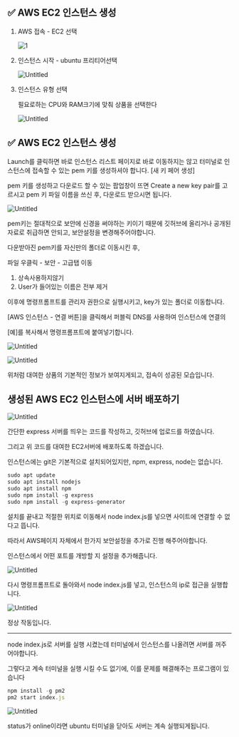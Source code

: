 ## ✅ AWS EC2 인스턴스 생성

1. AWS 접속 - EC2 선택
    
    ![1](https://user-images.githubusercontent.com/58061847/136897558-b8231e14-93c0-4b12-8b28-95dae10bf799.png)

2. 인스턴스 시작 - ubuntu 프리티어선택
    
    ![Untitled](https://s3-us-west-2.amazonaws.com/secure.notion-static.com/aa440883-32c5-46c4-b65d-0cdb181ccfef/Untitled.png)
    

1. 인스턴스 유형 선택
    
    필요로하는 CPU와 RAM크기에 맞춰 상품을 선택한다
    
    ![Untitled](https://s3-us-west-2.amazonaws.com/secure.notion-static.com/53c01f91-3625-4418-8fbf-29f8852af6f2/Untitled.png)
    

## ✅ AWS EC2 인스턴스 생성

Launch를 클릭하면 바로 인스턴스 리스트 페이지로 바로 이동하지는 않고 터미널로 인스턴스에 접속할 수 있는 pem 키를 생성하셔야 합니다. [새 키 페어 생성]

pem 키를 생성하고 다운로드 할 수 있는 팝업창이 뜨면 Create a new key pair를 고르시고 pem 키 파일 이름을 쓰신 후, 다운로드 받으시면 됩니다.

![Untitled](https://s3-us-west-2.amazonaws.com/secure.notion-static.com/bdf66b34-7fb1-477a-988a-3d163ef59d3f/Untitled.png)

pem키는 절대적으로 보안에 신경을 써야하는 키이기 때문에 깃허브에 올리거나 공개된 자료로 취급하면 안되고, 보안설정을 변경해주어야합니다.

다운받아진 pem키를 자신만의 폴더로 이동시킨 후, 

파일 우클릭 - 보안 - 고급탭 이동

1. 상속사용하지않기
2. User가 들어있는 이름은 전부 제거

이후에 명령프롬프트를 관리자 권한으로 실행시키고, key가 있는 폴더로 이동합니다. 

[AWS 인스턴스 - 연결 버튼]을 클릭해서 퍼블릭 DNS를 사용하여 인스턴스에 연결의

[예]를 복사해서 명령프롬프트에 붙여넣기합니다.

 

![Untitled](https://s3-us-west-2.amazonaws.com/secure.notion-static.com/230319d2-e8ca-42bc-a663-1313bc96354b/Untitled.png)

![Untitled](https://s3-us-west-2.amazonaws.com/secure.notion-static.com/fc5810d9-0f9c-4061-b5ef-2e6fce5719a1/Untitled.png)

위처럼 대여한 상품의 기본적인 정보가 보여지게되고, 접속이 성공된 모습입니다.

## 생성된 AWS EC2 인스턴스에 서버 배포하기

![Untitled](https://s3-us-west-2.amazonaws.com/secure.notion-static.com/54a18af1-ee31-4176-a8b1-87270328756d/Untitled.png)

간단한 express 서버를 띄우는 코드를 작성하고, 깃허브에 업로드를 하였습니다.

그리고 위 코드를 대여한 EC2서버에 배포하도록 하겠습니다.

인스턴스에는 git은 기본적으로 설치되어있지만, npm, express, node는 없습니다.

```jsx
sudo apt update
sudo apt install nodejs
sudo apt install npm
sudo npm install -g express
sudo npm install -g express-generator
```

설치를 끝내고 적절한 위치로 이동해서 node index.js를 넣으면  사이트에 연결할 수 없다고 뜹니다.

따라서 AWS페이지 자체에서 한가지 보안설정을 추가로 진행 해주어야합니다.

인스턴스에서 어떤 포트를 개방할 지 설정을 추가해줍니다.

![Untitled](https://s3-us-west-2.amazonaws.com/secure.notion-static.com/c86bc87a-5315-46fc-85e1-8e9d370adaee/Untitled.png)

다시 명령프롬프트로 돌아와서 node index.js를 넣고, 인스턴스의 ip로 접근을 실행합니다.

![Untitled](https://s3-us-west-2.amazonaws.com/secure.notion-static.com/6d9e9fcf-ec49-4133-b5f9-432289cbeef9/Untitled.png)

정상 작동입니다.

---

node index.js로 서버를 실행 시켰는데 터미널에서 인스턴스를 나올려면 서버를 꺼주어야합니다.

그렇다고 계속 터미널을 실행 시킬 수도 없기에, 이를 문제를 해결해주는 프로그램이 있습니다

```jsx
npm install -g pm2
pm2 start index.js
```

![Untitled](https://s3-us-west-2.amazonaws.com/secure.notion-static.com/8942b046-7dc1-481d-86f2-955fa3957c1b/Untitled.png)

status가 online이라면 ubuntu 터미널을 닫아도 서버는 계속 실행되게됩니다.
